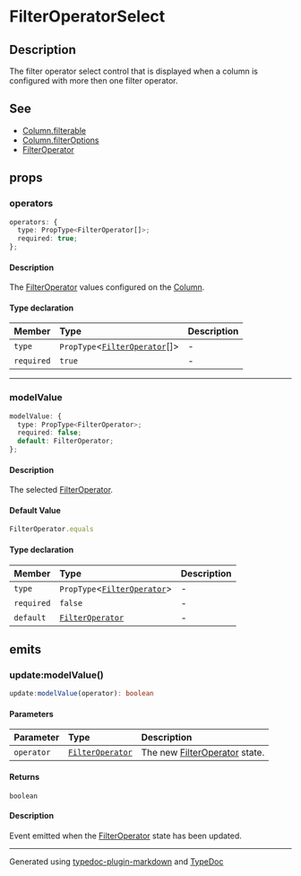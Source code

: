 # FilterOperatorSelect

## Description

The filter operator select control that is displayed when a column
is configured with more then one filter operator.

## See

 - [Column.filterable](../interfaces/Column.md)
 - [Column.filterOptions](../interfaces/Column.md)
 - [FilterOperator](../enumerations/FilterOperator.md)

## props

### operators

```ts
operators: {
  type: PropType<FilterOperator[]>;
  required: true;
};
```

#### Description

The [FilterOperator](../enumerations/FilterOperator.md) values configured on the [Column](../interfaces/Column.md).

#### Type declaration

| Member | Type | Description |
| :------ | :------ | :------ |
| `type` | `PropType`\<[`FilterOperator`](../enumerations/FilterOperator.md)[]\> | - |
| `required` | `true` | - |

***

### modelValue

```ts
modelValue: {
  type: PropType<FilterOperator>;
  required: false;
  default: FilterOperator;
};
```

#### Description

The selected [FilterOperator](../enumerations/FilterOperator.md).

#### Default Value

```ts
FilterOperator.equals
```

#### Type declaration

| Member | Type | Description |
| :------ | :------ | :------ |
| `type` | `PropType`\<[`FilterOperator`](../enumerations/FilterOperator.md)\> | - |
| `required` | `false` | - |
| `default` | [`FilterOperator`](../enumerations/FilterOperator.md) | - |

## emits

### update:modelValue()

```ts
update:modelValue(operator): boolean
```

#### Parameters

| Parameter | Type | Description |
| :------ | :------ | :------ |
| `operator` | [`FilterOperator`](../enumerations/FilterOperator.md) | The new [FilterOperator](../enumerations/FilterOperator.md) state. |

#### Returns

`boolean`

#### Description

Event emitted when the [FilterOperator](../enumerations/FilterOperator.md) state has been updated.

***

Generated using [typedoc-plugin-markdown](https://www.npmjs.com/package/typedoc-plugin-markdown) and [TypeDoc](https://typedoc.org/)
